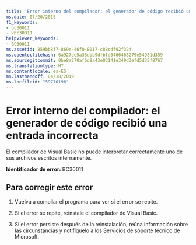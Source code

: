 ```yaml
---
title: 'Error interno del compilador: el generador de código recibió una entrada incorrecta'
ms.date: 07/20/2015
f1_keywords:
- bc30011
- vbc30011
helpviewer_keywords:
- BC30011
ms.assetid: 859bb8f7-869e-46f0-8017-c88cdf92f324
ms.openlocfilehash: 6a927ee5a35dbb9dfbfd0466468279e54981d359
ms.sourcegitcommit: 0be8a279af6d8a43e03141e349d3efd5d35f8767
ms.translationtype: HT
ms.contentlocale: es-ES
ms.lasthandoff: 04/18/2019
ms.locfileid: "59770196"
---
```

# <a name="internal-compiler-error-code-generator-received-malformed-input"></a>Error interno del compilador: el generador de código recibió una entrada incorrecta
El compilador de Visual Basic no puede interpretar correctamente uno de sus archivos escritos internamente.  
  
 **Identificador de error:** BC30011  
  
## <a name="to-correct-this-error"></a>Para corregir este error  
  
1. Vuelva a compilar el programa para ver si el error se repite.  
  
2. Si el error se repite, reinstale el compilador de Visual Basic.  
  
3. Si el error persiste después de la reinstalación, reúna información sobre las circunstancias y notifíquelo a los Servicios de soporte técnico de Microsoft.  

